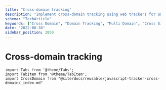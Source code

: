 ```yaml
---
title: "Cross-domain tracking"
description: "Implement cross-domain tracking using web trackers for unified behavioral analytics across multiple sites."
schema: "TechArticle"
keywords: ["Cross Domain", "Domain Tracking", "Multi Domain", "Cross Site", "Domain Analytics", "Cross Origin"]
date: "2022-08-30"
sidebar_position: 2850
---
```


# Cross-domain tracking

```mdx-code-block
import Tabs from '@theme/Tabs';
import TabItem from '@theme/TabItem';
import CrossDomain from "@site/docs/reusable/javascript-tracker-cross-domain/_index.md"
```

<Tabs groupId="platform" queryString>
  <TabItem value="js" label="JavaScript (tag)" default>

<CrossDomain lang="javascript" />

  </TabItem>
  <TabItem value="browser" label="Browser (npm)">

<CrossDomain lang="browser" />

  </TabItem>
</Tabs>
